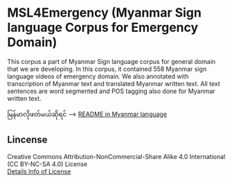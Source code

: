 # MSL4Emergency (Myanmar Sign language Corpus for Emergency Domain)  

This corpus a part of Myanmar Sign language corpus for general domain that we are developing. In this corpus, it contained 558 Myanmar sign language videos of emergency domain. We also annotated with transcription of Myanmar text and translated Myanmar written text. All text sentences are word segmented and POS tagging also done for Myanmar written text.

မြန်မာလိုဖတ်မယ်ဆိုရင် -->  [README in Myanmar language](https://github.com/ye-kyaw-thu/MSL4Emergency/blob/master/README-my.md)  

## Lincense
Creative Commons Attribution-NonCommercial-Share Alike 4.0 International (CC BY-NC-SA 4.0) License  
[Details Info of License](https://creativecommons.org/licenses/by-nc-sa/4.0/)
